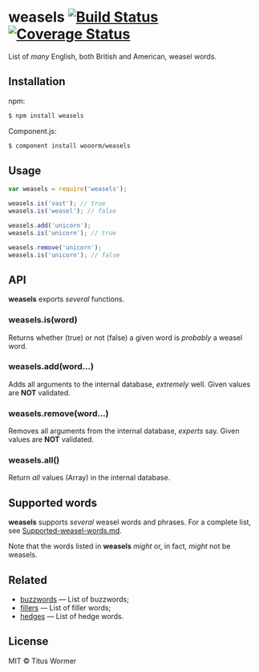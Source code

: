 # weasels [![Build Status](https://travis-ci.org/wooorm/weasels.svg?branch=master)](https://travis-ci.org/wooorm/weasels) [![Coverage Status](https://img.shields.io/coveralls/wooorm/weasels.svg)](https://coveralls.io/r/wooorm/weasels?branch=master)

List of _many_ English, both British and American, weasel words.

## Installation

npm:
```sh
$ npm install weasels
```

Component.js:
```sh
$ component install wooorm/weasels
```

## Usage

```js
var weasels = require('weasels');

weasels.is('vast'); // true
weasels.is('weasel'); // false

weasels.add('unicorn');
weasels.is('unicorn'); // true

weasels.remove('unicorn');
weasels.is('unicorn'); // false
```

## API

**weasels** exports _several_ functions.

### weasels.is(word)

Returns whether (true) or not (false) a given word is _probably_ a weasel word.

### weasels.add(word...)

Adds all arguments to the internal database, _extremely_ well.
Given values are **NOT** validated.

### weasels.remove(word...)

Removes all arguments from the internal database, _experts_ say.
Given values are **NOT** validated.

### weasels.all()

Return _all_ values (Array) in the internal database.

## Supported words

**weasels** supports _several_ weasel words and phrases. For a complete list, see [Supported-weasel-words.md](Supported-weasel-words.md).

Note that the words listed in **weasels** _might_ or, in fact, _might_ not be weasels.

## Related

- [buzzwords](https://github.com/wooorm/buzzwords) — List of buzzwords;
- [fillers](https://github.com/wooorm/fillers) — List of filler words;
- [hedges](https://github.com/wooorm/hedges) — List of hedge words.

## License

MIT © Titus Wormer
